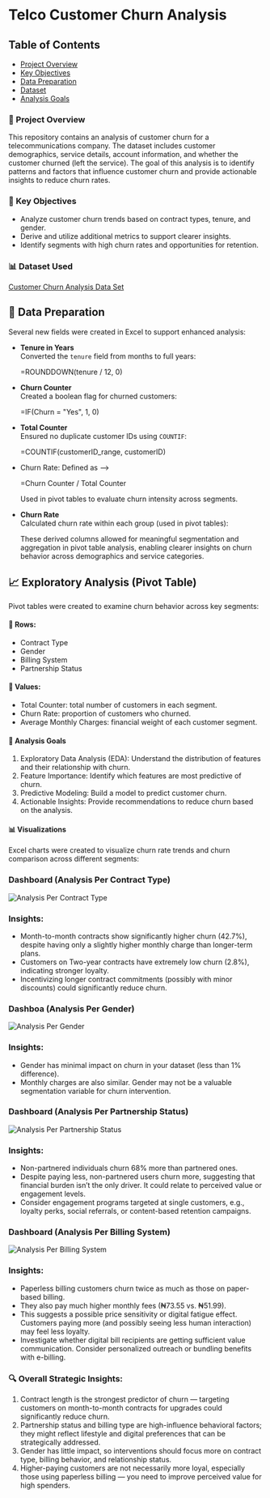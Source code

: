 # Telco Customer Churn Analysis

## Table of Contents

- [Project Overview](#project-overiew)
- [Key Objectives](#key-objectives)
- [Data Preparation](#data-preparation)
- [Dataset](#dataset)
- [Analysis Goals](#analysis-goals)

### 📂 Project Overview
This repository contains an analysis of customer churn for a telecommunications company. The dataset includes customer demographics, service details, account information, and whether the customer churned (left the service). The goal of this analysis is to identify patterns and factors that influence customer churn and provide actionable insights to reduce churn rates.

### 🧰 Key Objectives
- Analyze customer churn trends based on contract types, tenure, and gender.
- Derive and utilize additional metrics to support clearer insights.
- Identify segments with high churn rates and opportunities for retention.

### 📊 Dataset Used
<a href="https://github.com/judefrank/CustomerChurnAnalysis/raw/main/Churn%20Analysis%20Project.xlsx" target="_blank">Customer Churn Analysis Data Set</a>

## 🧹 Data Preparation
Several new fields were created in Excel to support enhanced analysis:

- **Tenure in Years**  
  Converted the `tenure` field from months to full years:
  
  =ROUNDDOWN(tenure / 12, 0)
  
- **Churn Counter**  
  Created a boolean flag for churned customers:

  =IF(Churn = "Yes", 1, 0)

- **Total Counter**  
  Ensured no duplicate customer IDs using `COUNTIF`:

   =COUNTIF(customerID_range, customerID)

- Churn Rate: Defined as -->

   =Churn Counter / Total Counter

  Used in pivot tables to evaluate churn intensity across segments.

- **Churn Rate**  
  Calculated churn rate within each group (used in pivot tables):

  These derived columns allowed for meaningful segmentation and aggregation in pivot table analysis, enabling clearer insights on churn behavior across demographics and service categories.

## 📈 Exploratory Analysis (Pivot Table)
Pivot tables were created to examine churn behavior across key segments:

#### 🎯 Rows:
- Contract Type
- Gender
- Billing System
- Partnership Status

#### 🧮 Values:
- Total Counter: total number of customers in each segment.
- Churn Rate: proportion of customers who churned.
- Average Monthly Charges: financial weight of each customer segment.

#### 🧮 Analysis Goals
1. Exploratory Data Analysis (EDA): Understand the distribution of features and their relationship with churn.
2. Feature Importance: Identify which features are most predictive of churn.
3. Predictive Modeling: Build a model to predict customer churn.
4. Actionable Insights: Provide recommendations to reduce churn based on the analysis.

#### 📊 Visualizations
Excel charts were created to visualize churn rate trends and churn comparison across different segments:


<!--
### Objectives
- Perform Exploratory Data Analysis (EDA) on customer data.
- Identify trends and patterns in churn behavior.
- Build predictive models to classify customers likely to churn.
- Provide actionable insights and business recommendations.
-->

### Dashboard (Analysis Per Contract Type)
![Analysis Per Contract Type](https://github.com/user-attachments/assets/023b8483-0c22-4ee5-b146-da7746f19c2d)

### Insights:

- Month-to-month contracts show significantly higher churn (42.7%), despite having only a slightly higher monthly charge than longer-term plans.
- Customers on Two-year contracts have extremely low churn (2.8%), indicating stronger loyalty.
- Incentivizing longer contract commitments (possibly with minor discounts) could significantly reduce churn.

### Dashboa (Analysis Per Gender)
![Analysis Per Gender](https://github.com/user-attachments/assets/65b287c3-61f2-4b5e-8398-ce1908dd58b0)

### Insights:
- Gender has minimal impact on churn in your dataset (less than 1% difference).
- Monthly charges are also similar. Gender may not be a valuable segmentation variable for churn intervention.

### Dashboard (Analysis Per Partnership Status)
![Analysis Per Partnership Status](https://github.com/user-attachments/assets/19eaf199-b76f-4360-beb2-313dfb646211)

### Insights:
- Non-partnered individuals churn 68% more than partnered ones.
- Despite paying less, non-partnered users churn more, suggesting that financial burden isn’t the only driver. It could relate to perceived value or engagement levels.
- Consider engagement programs targeted at single customers, e.g., loyalty perks, social referrals, or content-based retention campaigns.

### Dashboard (Analysis Per Billing System)
![Analysis Per Billing System](https://github.com/user-attachments/assets/4a2befcf-6060-4f21-8b01-cff49e3b3881)

### Insights:
- Paperless billing customers churn twice as much as those on paper-based billing.
- They also pay much higher monthly fees (₦73.55 vs. ₦51.99).
- This suggests a possible price sensitivity or digital fatigue effect. Customers paying more (and possibly seeing less human interaction) may feel less loyalty.
- Investigate whether digital bill recipients are getting sufficient value communication. Consider personalized outreach or bundling benefits with e-billing.

### 🔍 Overall Strategic Insights:
1. Contract length is the strongest predictor of churn — targeting customers on month-to-month contracts for upgrades could significantly reduce churn.
2. Partnership status and billing type are high-influence behavioral factors; they might reflect lifestyle and digital preferences that can be strategically addressed.
3. Gender has little impact, so interventions should focus more on contract type, billing behavior, and relationship status.
4. Higher-paying customers are not necessarily more loyal, especially those using paperless billing — you need to improve perceived value for high spenders.









<!--
### Business Insights
- Customers with longer call durations but low customer support interaction are less likely to churn.
- Monthly contract customers are at higher risk of churn than annual contract customers.
- Churn is significantly higher among customers with high service issues and low engagement.

### Data Sources
Source: Kaggle
Size: ~7,000 records
Features: Demographics, Account Info, Usage Patterns, Contract Type, Churn Status

### Tools
- MS Excel - Data Cleaning
  - [Download here](https://microsoft.com)
- SQL Server - Data Analysis
- Power BI - Creating reports

### Data Cleaning/Preparation
In the initial data preparation phase, we performed the following tasks:
1. Data loading and inspection
2. Handling missing values
3. Data cleaning and formatting

### Recommendations
Based on the findings, the following business actions are recommended:

1. Encourage Long-Term Contracts:
Offer discounts or incentives for customers to move from monthly to yearly contracts.
2. Improve Onboarding Experience:
Reduce early churn by enhancing support and engagement during the first 3–6 months.
3. Review Pricing Strategy:
High monthly charges were linked with higher churn, especially for low-tenure users—consider bundling or discounts.
4. Target At-Risk Customers:
Use predictive churn scores to prioritize customer retention campaigns and personalized outreach.
5. Digital Payment Engagement:
Promote use of auto-pay or credit card payments which are associated with lower churn compared to electronic checks.

### Limitations

💻
|S/N|Tools|
|---|---|
|1|Excel|
|2|SQL|
|3|PowerBI|

`column1`


**bold**


*italic*

